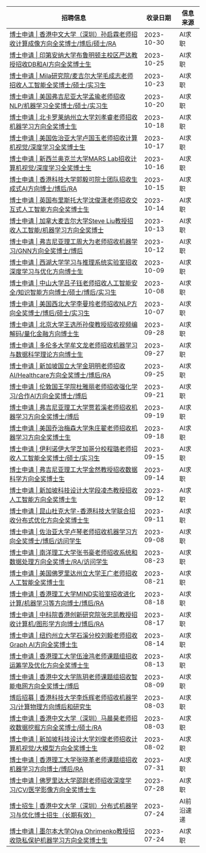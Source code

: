 | 招聘信息| 收录日期 | 信息来源 |
|-|-|-|
| [博士申请 \| 香港中文大学（深圳）孙启霖老师招收计算成像方向全奖博士/博后/硕士/RA](http://mp.weixin.qq.com/s?__biz=Mzg4NDY1NDU1OA==&mid=2247499175&idx=1&sn=0f05c5d379505e36f2cf927ce0132a02&chksm=cfb65516f8c1dc00a4cd82ab656a599ca1f5e9e39ba1d14f9463180276ba5caccdfae2f626f4#rd) |2023-10-30|AI求职
| [博士申请 \| 印第安纳大学布鲁明顿主校区严达教授招收DB和AI方向全奖博士生](http://mp.weixin.qq.com/s?__biz=Mzg4NDY1NDU1OA==&mid=2247499099&idx=1&sn=9d0fbbfccd1ad16788a3b482e7535b34&chksm=cfb655eaf8c1dcfc32b87be35343cf8e6df4f5a7eea2a8b8b7394fde42753ba73d19cb79c683#rd) |2023-10-25|AI求职
| [博士申请 \| Mila研究院/麦吉尔大学毛成志老师招收人工智能全奖博士/硕士/实习生](http://mp.weixin.qq.com/s?__biz=Mzg4NDY1NDU1OA==&mid=2247499078&idx=1&sn=8fd29b499e3ce730b23e985859e7a599&chksm=cfb655f7f8c1dce141104248adbae932f0cbb6bc18391b3aaf28f3db19c72d54508a8e07c6d2#rd) |2023-10-23|AI求职
| [博士申请 \| 美国弗吉尼亚大学孟瑜老师招收NLP/机器学习全奖博士/硕士/实习生](http://mp.weixin.qq.com/s?__biz=Mzg4NDY1NDU1OA==&mid=2247499040&idx=1&sn=6dae1dc5f924433ffab66cfe40100b51&chksm=cfb65591f8c1dc878783a4514a7d7572e316b83457ef133fb1c9dcae632754958dbd720da41c#rd) |2023-10-20|AI求职
| [博士申请 \| 北卡罗莱纳州立大学刘孝睿老师招收机器学习方向全奖博士生](http://mp.weixin.qq.com/s?__biz=Mzg4NDY1NDU1OA==&mid=2247499027&idx=1&sn=d2110f686f777188ded4553a29632a19&chksm=cfb655a2f8c1dcb4e7ed203a8b12310a4d53412b3b1849b35fda8c40c87e7fd6409bbdb686b9#rd) |2023-10-18|AI求职
| [博士申请 \| 美国佐治亚大学卢国玉老师招收计算机视觉/深度学习全奖博士生](http://mp.weixin.qq.com/s?__biz=Mzg4NDY1NDU1OA==&mid=2247499005&idx=1&sn=513634a57a7926b470d98d26e8cea51e&chksm=cfb6544cf8c1dd5a7f1748fab7dbd530a03ba03138737ca2b12938715cb4e1f54866560b4d4e#rd) |2023-10-17|AI求职
| [博士申请 \| 新西兰奥克兰大学MARS Lab招收计算机视觉/深度学习全奖博士生](http://mp.weixin.qq.com/s?__biz=Mzg4NDY1NDU1OA==&mid=2247498992&idx=1&sn=c67747decc6b5dcb6511e53901a950f5&chksm=cfb65441f8c1dd571482389a59096de94cc43624c46dd812e85c04bc55e0d6923a8e24f6ae78#rd) |2023-10-16|AI求职
| [博士申请 \| 香港科技大学郭毅可院士团队招收生成式AI方向博士/博后/RA](http://mp.weixin.qq.com/s?__biz=Mzg4NDY1NDU1OA==&mid=2247498975&idx=1&sn=d0eb3ed73ed078108bd3fc6e01509516&chksm=cfb6546ef8c1dd78445fd977d490e879549e5461d576eb037b0828f5247a27c40d6d04a787f9#rd) |2023-10-15|AI求职
| [博士申请 \| 英国布里斯托大学沈俊潇老师招收交互式人工智能方向全奖博士生](http://mp.weixin.qq.com/s?__biz=Mzg4NDY1NDU1OA==&mid=2247498958&idx=1&sn=7ad11a1137b9a5e06181acd4cb7e0f0f&chksm=cfb6547ff8c1dd693f8933cf8d21ab516c0d664b6c33c8907421f0302659b4208b0125362283#rd) |2023-10-14|AI求职
| [博士申请 \| 加拿大麦吉尔大学Steve Liu教授招收人工智能/机器学习方向全奖博士](http://mp.weixin.qq.com/s?__biz=Mzg4NDY1NDU1OA==&mid=2247498947&idx=1&sn=023aada5b5ea0e4ae4253477d5286a09&chksm=cfb65472f8c1dd645210c89d6b50e1c184a525ad0f9aa9fb1425a597308b0a5dce1c54d457d3#rd) |2023-10-13|AI求职
| [博士申请 \| 弗吉尼亚理工周大为老师招收机器学习/GNN方向全奖博士/博后](http://mp.weixin.qq.com/s?__biz=Mzg4NDY1NDU1OA==&mid=2247498920&idx=1&sn=348ee70bd161ec55735b9ac231e5661d&chksm=cfb65419f8c1dd0f863057ddd31d89b81d7758a3b23fd46e998ec7b098de65bf540dac235196#rd) |2023-10-12|AI求职
| [博士申请 \| 西湖大学学习与推理系统实验室招收深度学习与优化方向博士生](http://mp.weixin.qq.com/s?__biz=Mzg4NDY1NDU1OA==&mid=2247498872&idx=1&sn=c4285be33b9e431d5a5fc3e66374a660&chksm=cfb654c9f8c1dddf8646f349fdfa53fa591ba4e8bef831beeaff706b45a88614fcbf62af447f#rd) |2023-10-09|AI求职
| [博士申请 \| 中山大学吕子钰老师招收人工智能安全/知识智能方向博士/硕士/博后/实习生](http://mp.weixin.qq.com/s?__biz=Mzg4NDY1NDU1OA==&mid=2247498847&idx=1&sn=45dcb54929d31e0d0c9214e23316d756&chksm=cfb654eef8c1ddf8035b458189aeb0331df5b6133a8d1ef500cd0f34a63f7337354befd82b86#rd) |2023-10-08|AI求职
| [博士申请 \| 美国西北大学李曼玲老师招收NLP方向全奖博士/博后/硕士/实习生](http://mp.weixin.qq.com/s?__biz=Mzg4NDY1NDU1OA==&mid=2247498824&idx=1&sn=d4e6c0abaebe6522129778a1176f46de&chksm=cfb654f9f8c1ddefdd465ec7ef56f342adfb2b5afc540acdd1107721062cf0af8da8d726f3fd#rd) |2023-10-07|AI求职
| [博士申请 \| 北京大学王选所孙俊教授招收视频编解码/量化金融方向博士生](http://mp.weixin.qq.com/s?__biz=Mzg4NDY1NDU1OA==&mid=2247498806&idx=1&sn=bcc9ca0525a20c42e2b1d00102ed2f9a&chksm=cfb65487f8c1dd916f1b89b2ae9568c5375b2c4af0de928cd85ec0791f617d37a36bd6cbfbb6#rd) |2023-09-28|AI求职
| [博士申请 \| 多伦多大学牟文龙老师招收机器学习与数据科学理论方向博士生](http://mp.weixin.qq.com/s?__biz=Mzg4NDY1NDU1OA==&mid=2247498796&idx=1&sn=99d58682c92454d2feeb3933242e7de0&chksm=cfb6549df8c1dd8b03178016c7c0b3bd6925ce3b64ce8abb7b0d5c073a929b42a16bc1188399#rd) |2023-09-27|AI求职
| [博士申请 \| 新加坡国立大学金玥明老师招收AI/Healthcare方向全奖博士/博后/RA](http://mp.weixin.qq.com/s?__biz=Mzg4NDY1NDU1OA==&mid=2247498774&idx=1&sn=a3ffe16e837767785926ed3fb20027d5&chksm=cfb654a7f8c1ddb14965815e28f8d406a75f889339d4dae935da89d430f91d78418117a8efde#rd) |2023-09-25|AI求职
| [博士申请 \| 伦敦国王学院杜雅丽老师招收强化学习/合作AI方向全奖博士/博后](http://mp.weixin.qq.com/s?__biz=Mzg4NDY1NDU1OA==&mid=2247498766&idx=1&sn=724045daab2598383e54299cd1934741&chksm=cfb654bff8c1dda94b400c183a3104a3149b4c5f48b9a28f8fe45d1eaaa04c5103b75c203de6#rd) |2023-09-21|AI求职
| [博士申请 \| 弗吉尼亚理工大学贾若溪老师招收机器学习方向全奖博士/博后](http://mp.weixin.qq.com/s?__biz=Mzg4NDY1NDU1OA==&mid=2247498743&idx=1&sn=2e8ed7aac22c4ad4c94bf96924e72e9c&chksm=cfb65346f8c1da50cd0241401f47f783adc537d424c31322ccb666d2806c708e9ac08533b243#rd) |2023-09-19|AI求职
| [博士申请 \| 美国乔治梅森大学朱庄翟老师招收机器学习方向全奖博士生](http://mp.weixin.qq.com/s?__biz=Mzg4NDY1NDU1OA==&mid=2247498730&idx=1&sn=bb332a3f2c32018730c483482c478359&chksm=cfb6535bf8c1da4d88f39cd226be06ce90807b73e75ce6ed082a79e4208b126df9b439e2aa35#rd) |2023-09-18|AI求职
| [博士申请 \| 伊利诺伊大学芝加哥分校程璐老师招收人工智能全奖博士/硕士/实习生](http://mp.weixin.qq.com/s?__biz=Mzg4NDY1NDU1OA==&mid=2247498707&idx=1&sn=0fc1e642bdee5da4113c5b157f660503&chksm=cfb65362f8c1da74ffeebc0e8faaf3a55dd14adefaa75656ac106eae21750cc7a19d9a677971#rd) |2023-09-15|AI求职
| [博士申请 \| 弗吉尼亚理工大学金然教授招收数据科学方向全奖博士生](http://mp.weixin.qq.com/s?__biz=Mzg4NDY1NDU1OA==&mid=2247498697&idx=1&sn=cabb3f567b773d08fd0fb521e7aa0c25&chksm=cfb65378f8c1da6ee833c6d0582748e9b93bec489051c1b76d18b3de1b1a6be711d99ecf0ce5#rd) |2023-09-14|AI求职
| [博士申请 \| 新加坡科技设计大学段凌杰教授招收人工智能方向全奖博士生](http://mp.weixin.qq.com/s?__biz=Mzg4NDY1NDU1OA==&mid=2247498671&idx=1&sn=5d4de3ea7389310e1b7a351dd90453eb&chksm=cfb6531ef8c1da08c956c5c9d42dc4033b82eb7c54ce3b07f0e80586566c461b3c0ed7c0c7e4#rd) |2023-09-12|AI求职
| [博士申请 \| 昆山杜克大学-香港科技大学联合招收分布式优化方向全奖博士生](http://mp.weixin.qq.com/s?__biz=Mzg4NDY1NDU1OA==&mid=2247498655&idx=1&sn=380e800b28f1142083b18295cd1afc3e&chksm=cfb6532ef8c1da388681acc0c9189713b5ec5c1198df62106bd7dc075f9850b7c997c4875025#rd) |2023-09-11|AI求职|
| [博士申请 \| 佐治亚大学卢琴老师招收机器学习方向全奖博士/博后/访问学生](http://mp.weixin.qq.com/s?__biz=Mzg4NDY1NDU1OA==&mid=2247498639&idx=1&sn=e3173c3c780f2b07e552a6df5f7da019&chksm=cfb6533ef8c1da2848744b5cd99c62c553d477c00b1319c4fd3a45505f84188397969d373904#rd) |2023-09-08|AI求职|
| [博士申请 \| 南洋理工大学张书豪老师招收系统和数据处理方向全奖博士/RA/访问学生](http://mp.weixin.qq.com/s?__biz=Mzg4NDY1NDU1OA==&mid=2247498524&idx=1&sn=e3e5547cdb230c6284116b13f01cc8e8&chksm=cfb653adf8c1dabb2cb4aac1f18141be350081f728392c3a8d9f95ce88c95165b99f0ea70823#rd) |2023-08-23|AI求职|
| [博士申请 \| 美国佛罗里达州立大学王广老师招收人工智能全奖博士生](http://mp.weixin.qq.com/s?__biz=Mzg4NDY1NDU1OA==&mid=2247498417&idx=1&sn=8aad9de21b45b9a55a4cd8c0fa7a70ec&chksm=cfb65200f8c1db169df3a337a1c6cfc9d01238665e376744206f55e4048f2b54234b68fc8235#rd) |2023-08-21|AI求职|
| [博士申请 \| 香港理工大学MIND实验室招收进化计算/机器学习等方向博士/博后/RA](http://mp.weixin.qq.com/s?__biz=Mzg4NDY1NDU1OA==&mid=2247498370&idx=1&sn=995d892fc4e246f480a171483a815cde&chksm=cfb65233f8c1db25210cf159d0945811ce0865eff312c7ae1e75d76f5346d21effa9f3748e90#rd) |2023-08-18|AI求职|
| [博士申请 \| 中科院香港创新研究院张忠凯教授招收计算机/图形学方向博士/博后/RA](http://mp.weixin.qq.com/s?__biz=Mzg4NDY1NDU1OA==&mid=2247498356&idx=1&sn=ec037fcac9279037e59d38f0bc55df1e&chksm=cfb652c5f8c1dbd38db93467f535e7a294fe2021783ca30a01bcf0ccee29a6d7389e36795149#rd) |2023-08-17|AI求职|
| [博士申请 \| ​纽约州立大学石溪分校刘毅老师招收Graph AI方向全奖博士生](http://mp.weixin.qq.com/s?__biz=Mzg4NDY1NDU1OA==&mid=2247498312&idx=1&sn=c035a222a242126eb4edce265fc740d1&chksm=cfb652f9f8c1dbef3d181a0d67c23c981c078bcd2248c22412af012d2748c1c52479d67a765d#rd) |2023-08-14|AI求职|
| [博士申请 \| 香港理工大学伍淦鸿老师课题组招收运筹学及优化方向全奖博士生](http://mp.weixin.qq.com/s?__biz=Mzg4NDY1NDU1OA==&mid=2247498270&idx=1&sn=8f7eaede241712ae96a446bde4a29e25&chksm=cfb652aff8c1dbb965aaebb4a527ccb3e76438a2c95ecf832b1a767f210a6c458ad8ceef7299#rd) |2023-08-13|AI求职|
| [博士申请 \| 香港中文大学陈玥老师课题组招收智能电网方向全奖博士/博后](http://mp.weixin.qq.com/s?__biz=Mzg4NDY1NDU1OA==&mid=2247498256&idx=1&sn=453261736ed96755739f23808d4fd474&chksm=cfb652a1f8c1dbb78aa662a60a5e07d72196f8c5ca93e7ca545caae3638a4f44fe2827d266e5#rd) |2023-08-09|AI求职|
| [博后招募 \| 香港科技大学李烁辉老师招收机器学习/计算物理方向博后和研究生](http://mp.weixin.qq.com/s?__biz=Mzg4NDY1NDU1OA==&mid=2247498157&idx=1&sn=1e3f9c75efff1ec09a1052f41ba9db52&chksm=cfb6511cf8c1d80ab9e45fc12fcfc83fb58dee9fcbfc0c376d612e583a1746c80f177e5ffd3b#rd) |2023-08-03|AI求职|
| [博士申请 \| 香港中文大学（深圳）马晨昊老师招收数据挖掘方向全奖博士/硕士/RA](http://mp.weixin.qq.com/s?__biz=Mzg4NDY1NDU1OA==&mid=2247498138&idx=1&sn=2dedfaddfa4d1867964f246116def159&chksm=cfb6512bf8c1d83d2f87f85f1a6cd994a421732ebca2fb21aa0ac74b544e239334cc773ac6f7#rd) |2023-08-03|AI求职|
| [博士申请 \| 新加坡科技设计大学刘俊老师招收计算机视觉/大模型方向全奖博士生](http://mp.weixin.qq.com/s?__biz=Mzg4NDY1NDU1OA==&mid=2247498121&idx=1&sn=b189dc71ba5ae096e3f174c66530b5c3&chksm=cfb65138f8c1d82e914e8332bc81c344b2e64992da3d1b0a7a23d47886ede41964262a1bf696#rd) |2023-08-02|AI求职|
| [博士申请 \| 香港理工大学张晓革老师课题组招收机器学习方向博士/博后/RA](http://mp.weixin.qq.com/s?__biz=Mzg4NDY1NDU1OA==&mid=2247498097&idx=1&sn=6bb1fa7d4a977bb72c2a87f07dd805ff&chksm=cfb651c0f8c1d8d6c064b4b6d61fae5e690afe3a6d308c7369566d520d8e69257c4493bf4c74#rd) |2023-07-31|AI求职|
| [博士申请 \| 佛罗里达大学邵尉老师招收深度学习/CV/医学影像方向全奖博士生](http://mp.weixin.qq.com/s?__biz=Mzg4NDY1NDU1OA==&mid=2247498074&idx=1&sn=31cf7495712e4dd7261f411370223b88&chksm=cfb651ebf8c1d8fd7420050eb526b3bf2400cfb0a53de630ee304e3b7decff6bf9fd77862ef8#rd) |2023-07-28|AI求职|
| [博士招生 \| 香港中文大学（深圳）分布式机器学习与优化博士招生（长期有效）](https://mp.weixin.qq.com/s/_NmL7Y7lE9X77xR1oUaciA) | 2023-07-24 | AI前沿速递 |
| [博士申请 \| 墨尔本大学Olya Ohrimenko教授招收隐私保护机器学习方向全奖博士生](http://mp.weixin.qq.com/s?__biz=Mzg4NDY1NDU1OA==&mid=2247497981&idx=1&sn=c54adfe945de62b3e130d161bcd1a683&chksm=cfb6504cf8c1d95a7efbfbc96303b943735d4d1413b1a32708193e97dca421d2a918c711cb4e#rd) |2023-07-24|AI求职|
